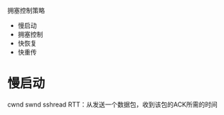拥塞控制策略
* 慢启动
* 拥塞控制
* 快恢复
* 快重传

# 慢启动
cwnd
swnd
sshread
RTT：从发送一个数据包，收到该包的ACK所需的时间


<!--stackedit_data:
eyJoaXN0b3J5IjpbLTIxMzc4NTczNTQsNjE1MzA1MzM5LC0yNT
czMTQ0MDldfQ==
-->